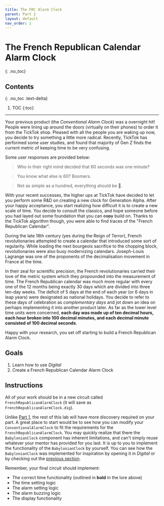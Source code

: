 ```yaml
---
title: The FRC Alarm Clock
parent: Part 2
layout: default
nav_order: 1
---
```


# The French Republican Calendar Alarm Clock
{: .no_toc}

## Contents
{: .no_toc .text-delta}

1. TOC
{:toc}

---

Your previous product (the *Conventional Alarm Clock*) was a overnight hit!
People were lining up around the doors (virtually on their phones) to order it from the TickTok shop.
Pleased with all the people you are waking up now, you decide to try something a little more radical.
Recently, TickTok has performed some user studies, and found that majority of Gen Z finds the current metric of keeping time to be very confusing.

Some user responses are provided below:
> Who in their right mind decided that 60 seconds was one minute?

> You know what else is 60? Boomers.

> Not as simple as a hundred, everything should be 💯.

With your recent successes, the higher ups at TickTok have decided to let you perform some R&D on creating a new clock for Generation Alpha.
After your happy acceptance, you start realizing how difficult it is to create a new scale of time.
You decide to consult the classics, and hope someone before you had layed out some foundation that you can ~~copy~~ build on.
Thanks to the TickTok algorithm though, you were able to find traces of the "French Republican Calendar".

During the late 18th century (yes during the Reign of Terror), French revolutionaries attempted to create a calendar that introduced some sort of regularity.
While loading the next bourgeois sacrifice to the chopping block, revolutionaries were also busy modernizing calendars.
Joseph-Louis Lagrange was one of the proponents of the decimalisation movement in France at the time.

In their zeal for scientific precision, the French revolutionaries carried their love of the metric system which they propounded into the measurement of time.
The French Republican calendar was much more regular with every one of the 12 months being exactly 30 days which are divided into three ten-day weeks.
The deficit of 5 days at the end of each year (or 6 days in leap years) were designated as national holidays.
You decide to refer to these days of celebration as *complementary days* and jot down an idea on perhaps implementing it into another product later.
As far as the lower level time units were concerned, **each day was made up of ten decimal hours, each hour broken into 100 decimal minutes, and each decimal minute consisted of 100 decimal seconds**.

Happy with your research, you set off starting to build a French Republican Alarm Clock.


## Goals

1. Learn how to use *Digital*
2. Create a French Republican Calendar Alarm Clock 

## Instructions

All of your work should be in a new circuit called `FrenchRepublicanAlarmClock` (it will save as `FrenchRepublicanAlarmClock.dig`).

Unlike [Part 1](/docs/lab1/part1), the rest of this lab will have more discovery required on your part.
A great place to start would be to see how you can modify your `ConventionalAlarmClock` to fit the requirements for the `FrenchRepublicanAlarmClock`.
You may quickly realize that there the `BabylonianClock` component has inherent limitations, and can't simply reuse whatever your mentor has provided for you last.
It is up to you to implement the functionality of the `BabylonianClock` by yourself.
You can see how the `BabylonianClock` was implemented for inspiration by opening it in *Digital* or by checking out the [previous section](/docs/lab1/part1/provided_components#babylonianclock).

Remember, your final circuit should implement:
- The correct time functionality (outlined in **bold** in the lore above)
- The time setting logic
- The alarm setting logic
- The alarm buzzing logic
- The display functionality
